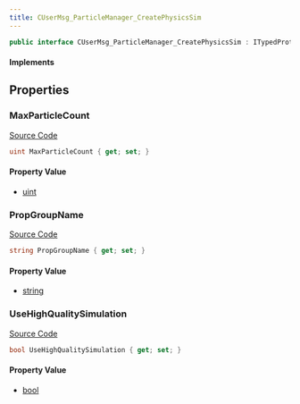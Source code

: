 ```yaml
---
title: CUserMsg_ParticleManager_CreatePhysicsSim
---
```


```csharp
public interface CUserMsg_ParticleManager_CreatePhysicsSim : ITypedProtobuf<CUserMsg_ParticleManager_CreatePhysicsSim>, INativeHandle
```

#### Implements

## Properties

### MaxParticleCount

[Source Code](https://github.com/swiftly-solution/swiftlys2/blob/main/managed/src/SwiftlyS2.Generated/Protobufs/Interfaces/CUserMsg_ParticleManager_CreatePhysicsSim.cs#L19)

```csharp
uint MaxParticleCount { get; set; }
```

#### Property Value

- [uint](https://learn.microsoft.com/dotnet/api/system.uint32)

### PropGroupName

[Source Code](https://github.com/swiftly-solution/swiftlys2/blob/main/managed/src/SwiftlyS2.Generated/Protobufs/Interfaces/CUserMsg_ParticleManager_CreatePhysicsSim.cs#L13)

```csharp
string PropGroupName { get; set; }
```

#### Property Value

- [string](https://learn.microsoft.com/dotnet/api/system.string)

### UseHighQualitySimulation

[Source Code](https://github.com/swiftly-solution/swiftlys2/blob/main/managed/src/SwiftlyS2.Generated/Protobufs/Interfaces/CUserMsg_ParticleManager_CreatePhysicsSim.cs#L16)

```csharp
bool UseHighQualitySimulation { get; set; }
```

#### Property Value

- [bool](https://learn.microsoft.com/dotnet/api/system.boolean)

